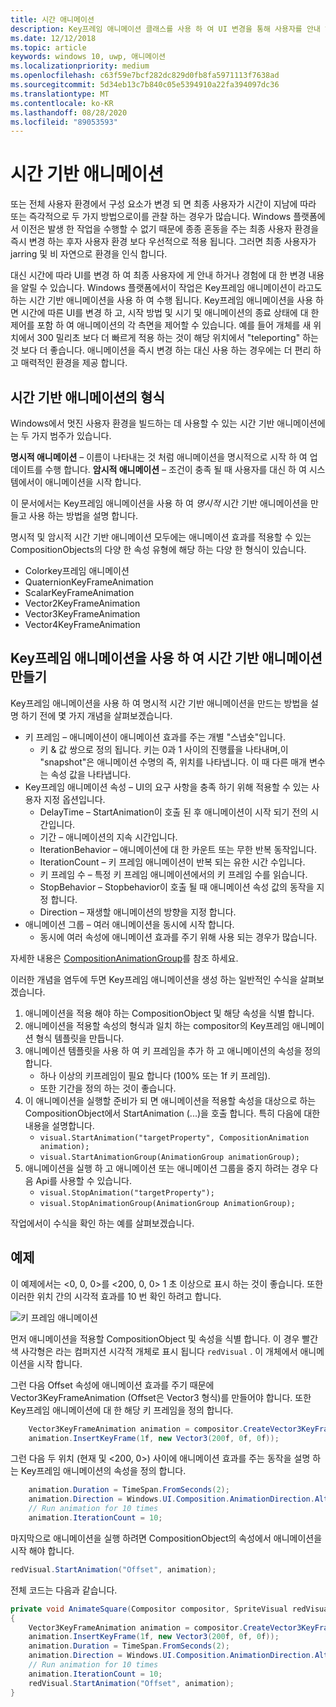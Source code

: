 ```yaml
---
title: 시간 애니메이션
description: Key프레임 애니메이션 클래스를 사용 하 여 UI 변경을 통해 사용자를 안내 하는 시간 기반 애니메이션을 만드는 방법을 알아봅니다.
ms.date: 12/12/2018
ms.topic: article
keywords: windows 10, uwp, 애니메이션
ms.localizationpriority: medium
ms.openlocfilehash: c63f59e7bcf282dc829d0fb8fa5971113f7638ad
ms.sourcegitcommit: 5d34eb13c7b840c05e5394910a22fa394097dc36
ms.translationtype: MT
ms.contentlocale: ko-KR
ms.lasthandoff: 08/28/2020
ms.locfileid: "89053593"
---
```

# <a name="time-based-animations"></a>시간 기반 애니메이션

또는 전체 사용자 환경에서 구성 요소가 변경 되 면 최종 사용자가 시간이 지남에 따라 또는 즉각적으로 두 가지 방법으로이를 관찰 하는 경우가 많습니다. Windows 플랫폼에서 이전은 발생 한 작업을 수행할 수 없기 때문에 종종 혼동을 주는 최종 사용자 환경을 즉시 변경 하는 후자 사용자 환경 보다 우선적으로 적용 됩니다. 그러면 최종 사용자가 jarring 및 비 자연으로 환경을 인식 합니다.

대신 시간에 따라 UI를 변경 하 여 최종 사용자에 게 안내 하거나 경험에 대 한 변경 내용을 알릴 수 있습니다. Windows 플랫폼에서이 작업은 Key프레임 애니메이션이 라고도 하는 시간 기반 애니메이션을 사용 하 여 수행 됩니다. Key프레임 애니메이션을 사용 하면 시간에 따른 UI를 변경 하 고, 시작 방법 및 시기 및 애니메이션의 종료 상태에 대 한 제어를 포함 하 여 애니메이션의 각 측면을 제어할 수 있습니다. 예를 들어 개체를 새 위치에서 300 밀리초 보다 더 빠르게 적용 하는 것이 해당 위치에서 "teleporting" 하는 것 보다 더 좋습니다. 애니메이션을 즉시 변경 하는 대신 사용 하는 경우에는 더 편리 하 고 매력적인 환경을 제공 합니다.

## <a name="types-of-time-based-animations"></a>시간 기반 애니메이션의 형식

Windows에서 멋진 사용자 환경을 빌드하는 데 사용할 수 있는 시간 기반 애니메이션에는 두 가지 범주가 있습니다.

**명시적 애니메이션** – 이름이 나타내는 것 처럼 애니메이션을 명시적으로 시작 하 여 업데이트를 수행 합니다.
**암시적 애니메이션** – 조건이 충족 될 때 사용자를 대신 하 여 시스템에서이 애니메이션을 시작 합니다.

이 문서에서는 Key프레임 애니메이션을 사용 하 여 _명시적_ 시간 기반 애니메이션을 만들고 사용 하는 방법을 설명 합니다.

명시적 및 암시적 시간 기반 애니메이션 모두에는 애니메이션 효과를 적용할 수 있는 CompositionObjects의 다양 한 속성 유형에 해당 하는 다양 한 형식이 있습니다.

- Colorkey프레임 애니메이션
- QuaternionKeyFrameAnimation
- ScalarKeyFrameAnimation
- Vector2KeyFrameAnimation
- Vector3KeyFrameAnimation
- Vector4KeyFrameAnimation

## <a name="create-time-based-animations-with-keyframeanimations"></a>Key프레임 애니메이션을 사용 하 여 시간 기반 애니메이션 만들기

Key프레임 애니메이션을 사용 하 여 명시적 시간 기반 애니메이션을 만드는 방법을 설명 하기 전에 몇 가지 개념을 살펴보겠습니다.

- 키 프레임 – 애니메이션이 애니메이션 효과를 주는 개별 "스냅숏"입니다.
  - 키 & 값 쌍으로 정의 됩니다. 키는 0과 1 사이의 진행률을 나타내며,이 "snapshot"은 애니메이션 수명의 즉, 위치를 나타냅니다. 이 때 다른 매개 변수는 속성 값을 나타냅니다.
- Key프레임 애니메이션 속성 – UI의 요구 사항을 충족 하기 위해 적용할 수 있는 사용자 지정 옵션입니다.
  - DelayTime – StartAnimation이 호출 된 후 애니메이션이 시작 되기 전의 시간입니다.
  - 기간 – 애니메이션의 지속 시간입니다.
  - IterationBehavior – 애니메이션에 대 한 카운트 또는 무한 반복 동작입니다.
  - IterationCount – 키 프레임 애니메이션이 반복 되는 유한 시간 수입니다.
  - 키 프레임 수 – 특정 키 프레임 애니메이션에서의 키 프레임 수를 읽습니다.
  - StopBehavior – Stopbehavior이 호출 될 때 애니메이션 속성 값의 동작을 지정 합니다.
  - Direction – 재생할 애니메이션의 방향을 지정 합니다.
- 애니메이션 그룹 – 여러 애니메이션을 동시에 시작 합니다.
  - 동시에 여러 속성에 애니메이션 효과를 주기 위해 사용 되는 경우가 많습니다.

자세한 내용은 [CompositionAnimationGroup](https://docs.microsoft.com/uwp/api/windows.ui.composition.compositionanimationgroup)를 참조 하세요.

이러한 개념을 염두에 두면 Key프레임 애니메이션을 생성 하는 일반적인 수식을 살펴보겠습니다.

1. 애니메이션을 적용 해야 하는 CompositionObject 및 해당 속성을 식별 합니다.
1. 애니메이션을 적용할 속성의 형식과 일치 하는 compositor의 Key프레임 애니메이션 형식 템플릿을 만듭니다.
1. 애니메이션 템플릿을 사용 하 여 키 프레임을 추가 하 고 애니메이션의 속성을 정의 합니다.
    - 하나 이상의 키프레임이 필요 합니다 (100% 또는 1f 키 프레임).
    - 또한 기간을 정의 하는 것이 좋습니다.
1. 이 애니메이션을 실행할 준비가 되 면 애니메이션을 적용할 속성을 대상으로 하는 CompositionObject에서 StartAnimation (...)을 호출 합니다. 특히 다음에 대한 내용을 설명합니다.
    - `visual.StartAnimation("targetProperty", CompositionAnimation animation);`
    - `visual.StartAnimationGroup(AnimationGroup animationGroup);`
1. 애니메이션을 실행 하 고 애니메이션 또는 애니메이션 그룹을 중지 하려는 경우 다음 Api를 사용할 수 있습니다.
    - `visual.StopAnimation("targetProperty");`
    - `visual.StopAnimationGroup(AnimationGroup AnimationGroup);`

작업에서이 수식을 확인 하는 예를 살펴보겠습니다.

## <a name="example"></a>예제

이 예제에서는 <0, 0, 0>를 <200, 0, 0> 1 초 이상으로 표시 하는 것이 좋습니다. 또한 이러한 위치 간의 시각적 효과를 10 번 확인 하려고 합니다.

![키 프레임 애니메이션](images/animation/animated-rectangle.gif)

먼저 애니메이션을 적용할 CompositionObject 및 속성을 식별 합니다. 이 경우 빨간색 사각형은 라는 컴퍼지션 시각적 개체로 표시 됩니다 `redVisual` . 이 개체에서 애니메이션을 시작 합니다.

그런 다음 Offset 속성에 애니메이션 효과를 주기 때문에 Vector3KeyFrameAnimation (Offset은 Vector3 형식)를 만들어야 합니다. 또한 Key프레임 애니메이션에 대 한 해당 키 프레임을 정의 합니다.

```csharp
    Vector3KeyFrameAnimation animation = compositor.CreateVector3KeyFrameAnimation();
    animation.InsertKeyFrame(1f, new Vector3(200f, 0f, 0f));
```

그런 다음 두 위치 (현재 및 <200, 0>) 사이에 애니메이션 효과를 주는 동작을 설명 하는 Key프레임 애니메이션의 속성을 정의 합니다.

```csharp
    animation.Duration = TimeSpan.FromSeconds(2);
    animation.Direction = Windows.UI.Composition.AnimationDirection.Alternate;
    // Run animation for 10 times
    animation.IterationCount = 10;
```

마지막으로 애니메이션을 실행 하려면 CompositionObject의 속성에서 애니메이션을 시작 해야 합니다.

```csharp
redVisual.StartAnimation("Offset", animation);
```

전체 코드는 다음과 같습니다.

```csharp
private void AnimateSquare(Compositor compositor, SpriteVisual redVisual)
{ 
    Vector3KeyFrameAnimation animation = compositor.CreateVector3KeyFrameAnimation();
    animation.InsertKeyFrame(1f, new Vector3(200f, 0f, 0f));
    animation.Duration = TimeSpan.FromSeconds(2);
    animation.Direction = Windows.UI.Composition.AnimationDirection.Alternate;
    // Run animation for 10 times
    animation.IterationCount = 10;
    redVisual.StartAnimation("Offset", animation);
} 
```
